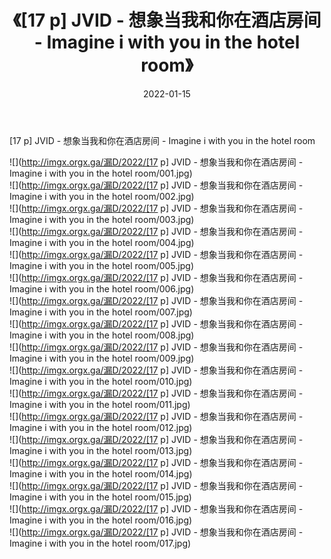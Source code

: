 ﻿---
layout: post
title:  《[17 p] JVID - 想象当我和你在酒店房间 - Imagine i with you in the hotel room》
date:   2022-01-15
img: http://imgx.orgx.ga/漏D/2022/[17 p] JVID - 想象当我和你在酒店房间 - Imagine i with you in the hotel room/000.jpg
categories: [美女, 清纯, 唯美]
---

[17 p] JVID - 想象当我和你在酒店房间 - Imagine i with you in the hotel room

  ![](http://imgx.orgx.ga/漏D/2022/[17 p] JVID - 想象当我和你在酒店房间 - Imagine i with you in the hotel room/001.jpg) <br> ![](http://imgx.orgx.ga/漏D/2022/[17 p] JVID - 想象当我和你在酒店房间 - Imagine i with you in the hotel room/002.jpg) <br> ![](http://imgx.orgx.ga/漏D/2022/[17 p] JVID - 想象当我和你在酒店房间 - Imagine i with you in the hotel room/003.jpg) <br> ![](http://imgx.orgx.ga/漏D/2022/[17 p] JVID - 想象当我和你在酒店房间 - Imagine i with you in the hotel room/004.jpg) <br> ![](http://imgx.orgx.ga/漏D/2022/[17 p] JVID - 想象当我和你在酒店房间 - Imagine i with you in the hotel room/005.jpg) <br> ![](http://imgx.orgx.ga/漏D/2022/[17 p] JVID - 想象当我和你在酒店房间 - Imagine i with you in the hotel room/006.jpg) <br> ![](http://imgx.orgx.ga/漏D/2022/[17 p] JVID - 想象当我和你在酒店房间 - Imagine i with you in the hotel room/007.jpg) <br> ![](http://imgx.orgx.ga/漏D/2022/[17 p] JVID - 想象当我和你在酒店房间 - Imagine i with you in the hotel room/008.jpg) <br> ![](http://imgx.orgx.ga/漏D/2022/[17 p] JVID - 想象当我和你在酒店房间 - Imagine i with you in the hotel room/009.jpg) <br> ![](http://imgx.orgx.ga/漏D/2022/[17 p] JVID - 想象当我和你在酒店房间 - Imagine i with you in the hotel room/010.jpg) <br> ![](http://imgx.orgx.ga/漏D/2022/[17 p] JVID - 想象当我和你在酒店房间 - Imagine i with you in the hotel room/011.jpg) <br> ![](http://imgx.orgx.ga/漏D/2022/[17 p] JVID - 想象当我和你在酒店房间 - Imagine i with you in the hotel room/012.jpg) <br> ![](http://imgx.orgx.ga/漏D/2022/[17 p] JVID - 想象当我和你在酒店房间 - Imagine i with you in the hotel room/013.jpg) <br> ![](http://imgx.orgx.ga/漏D/2022/[17 p] JVID - 想象当我和你在酒店房间 - Imagine i with you in the hotel room/014.jpg) <br> ![](http://imgx.orgx.ga/漏D/2022/[17 p] JVID - 想象当我和你在酒店房间 - Imagine i with you in the hotel room/015.jpg) <br> ![](http://imgx.orgx.ga/漏D/2022/[17 p] JVID - 想象当我和你在酒店房间 - Imagine i with you in the hotel room/016.jpg) <br> ![](http://imgx.orgx.ga/漏D/2022/[17 p] JVID - 想象当我和你在酒店房间 - Imagine i with you in the hotel room/017.jpg) <br>